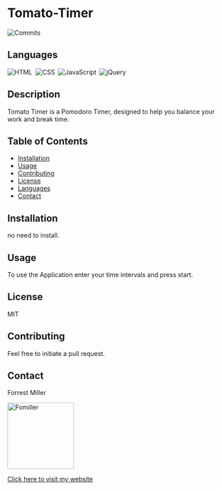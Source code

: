 
# Tomato-Timer
![Commits](https://img.shields.io/github/last-commit/Fomiller/Tomato-Timer)  
## Languages
![HTML](https://img.shields.io/badge/language-HTML-ff69b4)&ensp;![CSS](https://img.shields.io/badge/language-CSS-red)&ensp;![JavaScript](https://img.shields.io/badge/language-JavaScript-yellow)&ensp;![jQuery](https://img.shields.io/badge/language-jQuery-red)&ensp;
## Description
Tomato Timer is a Pomodoro Timer, designed to help you balance your work and break time. 

## Table of Contents
* [Installation](#Installation)
* [Usage](#Usage)
* [Contributing](#Contributing)
* [License](#License)
* [Languages](#Languages)
* [Contact](#Contact)

## Installation
no need to install.

## Usage
To use the Application enter your time intervals and press start.

## License
MIT

## Contributing
Feel free to initiate a pull request.

## Contact
Forrest Miller

<img src="https://avatars1.githubusercontent.com/u/36345389?v=4" alt="Fomiller" width="150" height="150" />


[Click here to visit my website](http://www.forrestmillerdesign.com/)
